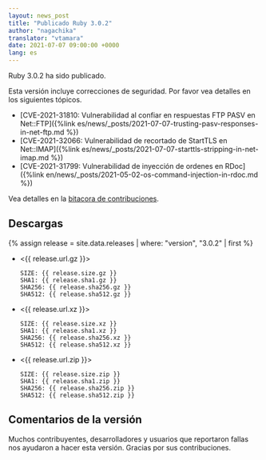 ```yaml
---
layout: news_post
title: "Publicado Ruby 3.0.2"
author: "nagachika"
translator: "vtamara"
date: 2021-07-07 09:00:00 +0000
lang: es
---
```


Ruby 3.0.2 ha sido publicado.

Esta versión incluye correcciones de seguridad.
Por favor vea detalles en los siguientes tópicos.

* [CVE-2021-31810: Vulnerabilidad al confiar en respuestas FTP PASV en Net::FTP]({%link es/news/_posts/2021-07-07-trusting-pasv-responses-in-net-ftp.md %})
* [CVE-2021-32066: Vulnerabilidad de recortado de StartTLS en Net::IMAP]({%link es/news/_posts/2021-07-07-starttls-stripping-in-net-imap.md %})
* [CVE-2021-31799: Vulnerabilidad de inyección de ordenes en RDoc]({%link en/news/_posts/2021-05-02-os-command-injection-in-rdoc.md %})

Vea detalles en la [bitacora de contribuciones](https://github.com/ruby/ruby/compare/v3_0_1...v3_0_2).

## Descargas

{% assign release = site.data.releases | where: "version", "3.0.2" | first %}

* <{{ release.url.gz }}>

      SIZE: {{ release.size.gz }}
      SHA1: {{ release.sha1.gz }}
      SHA256: {{ release.sha256.gz }}
      SHA512: {{ release.sha512.gz }}

* <{{ release.url.xz }}>

      SIZE: {{ release.size.xz }}
      SHA1: {{ release.sha1.xz }}
      SHA256: {{ release.sha256.xz }}
      SHA512: {{ release.sha512.xz }}

* <{{ release.url.zip }}>

      SIZE: {{ release.size.zip }}
      SHA1: {{ release.sha1.zip }}
      SHA256: {{ release.sha256.zip }}
      SHA512: {{ release.sha512.zip }}


## Comentarios de la versión

Muchos contribuyentes, desarrolladores y usuarios que reportaron fallas
nos ayudaron a hacer esta versión.
Gracias por sus contribuciones.
